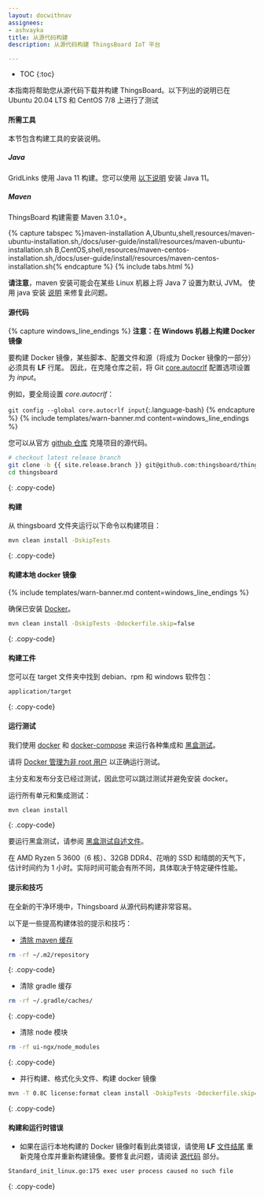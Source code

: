 ```yaml
---
layout: docwithnav
assignees:
- ashvayka
title: 从源代码构建
description: 从源代码构建 ThingsBoard IoT 平台

---
```


* TOC
{:toc}

本指南将帮助您从源代码下载并构建 ThingsBoard。以下列出的说明已在 Ubuntu 20.04 LTS 和 CentOS 7/8 上进行了测试

#### 所需工具

本节包含构建工具的安装说明。

##### Java

GridLinks 使用 Java 11 构建。您可以使用 [以下说明](/docs/user-guide/install/linux#java) 安装 Java 11。

##### Maven

ThingsBoard 构建需要 Maven 3.1.0+。

{% capture tabspec %}maven-installation
A,Ubuntu,shell,resources/maven-ubuntu-installation.sh,/docs/user-guide/install/resources/maven-ubuntu-installation.sh
B,CentOS,shell,resources/maven-centos-installation.sh,/docs/user-guide/install/resources/maven-centos-installation.sh{% endcapture %}
{% include tabs.html %}

**请注意**，maven 安装可能会在某些 Linux 机器上将 Java 7 设置为默认 JVM。
使用 java 安装 [说明](#java) 来修复此问题。

#### 源代码

{% capture windows_line_endings %}
**注意：在 Windows 机器上构建 Docker 镜像**

要构建 Docker 镜像，某些脚本、配置文件和源（将成为 Docker 镜像的一部分）必须具有 **LF** 行尾。
因此，在克隆仓库之前，将 Git [core.autocrlf](https://git-scm.com/docs/git-config#Documentation/git-config.txt-coreautocrlf) 配置选项设置为 _input_。

例如，要全局设置 *core.autocrlf*：

`git config --global core.autocrlf input`{:.language-bash}
{% endcapture %}
{% include templates/warn-banner.md content=windows_line_endings %}

您可以从官方 [github 仓库](https://github.com/thingsboard/thingsboard) 克隆项目的源代码。

```bash
# checkout latest release branch
git clone -b {{ site.release.branch }} git@github.com:thingsboard/thingsboard.git --depth 1
cd thingsboard
```
{: .copy-code}

#### 构建

从 thingsboard 文件夹运行以下命令以构建项目：

```bash
mvn clean install -DskipTests
```
{: .copy-code}

#### 构建本地 docker 镜像

{% include templates/warn-banner.md content=windows_line_endings %}

确保已安装 [Docker](https://docs.docker.com/engine/install/)。

```bash
mvn clean install -DskipTests -Ddockerfile.skip=false
```
{: .copy-code}

#### 构建工件

您可以在 target 文件夹中找到 debian、rpm 和 windows 软件包：
 
```bash
application/target
```
{: .copy-code}

#### 运行测试

我们使用 [docker](https://docs.docker.com/engine/install/) 和 [docker-compose](https://docs.docker.com/compose/install/) 来运行各种集成和 [黑盒测试](https://github.com/thingsboard/thingsboard/tree/master/msa/black-box-tests)。

请将 [Docker 管理为非 root 用户](https://docs.docker.com/engine/install/linux-postinstall/#manage-docker-as-a-non-root-user) 以正确运行测试。

主分支和发布分支已经过测试，因此您可以跳过测试并避免安装 docker。

运行所有单元和集成测试：

```bash
mvn clean install
```
{: .copy-code}

要运行黑盒测试，请参阅 [黑盒测试自述文件](https://github.com/thingsboard/thingsboard/blob/master/msa/black-box-tests/README.md)。

在 AMD Ryzen 5 3600（6 核）、32GB DDR4、花哨的 SSD 和晴朗的天气下，估计时间约为 1 小时。实际时间可能会有所不同，具体取决于特定硬件性能。

#### 提示和技巧

在全新的干净环境中，Thingsboard 从源代码构建非常容易。

以下是一些提高构建体验的提示和技巧：

- [清除 maven 缓存](https://www.baeldung.com/maven-clear-cache)
```bash
rm -rf ~/.m2/repository
```
{: .copy-code}

- 清除 gradle 缓存
```bash
rm -rf ~/.gradle/caches/
```
{: .copy-code}

- 清除 node 模块
```bash
rm -rf ui-ngx/node_modules
```
{: .copy-code}

- 并行构建、格式化头文件、构建 docker 镜像
```bash
mvn -T 0.8C license:format clean install -DskipTests -Ddockerfile.skip=false
```
{: .copy-code}

#### 构建和运行时错误

- 如果在运行本地构建的 Docker 镜像时看到此类错误，请使用 **LF** [文件结尾](https://git-scm.com/docs/git-config#Documentation/git-config.txt-coreautocrlf) 重新克隆仓库并重新构建镜像。要修复此问题，请阅读 [源代码](#source-code) 部分。

```bash
Standard_init_linux.go:175 exec user process caused no such file
```
{: .copy-code}